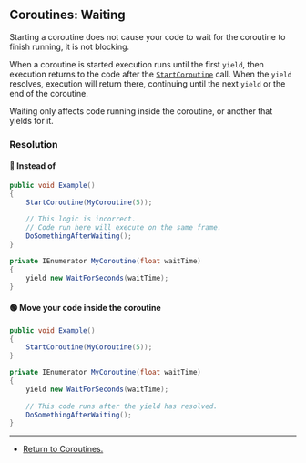 ## Coroutines: Waiting

Starting a coroutine does not cause your code to wait for the coroutine to finish running, it is not blocking.  

When a coroutine is started execution runs until the first `yield`, then execution returns to the code after the [`StartCoroutine`](https://docs.unity3d.com/ScriptReference/MonoBehaviour.StartCoroutine.html) call. When the `yield` resolves, execution will return there, continuing until the next `yield` or the end of the coroutine.  

Waiting only affects code running inside the coroutine, or another that yields for it.  

### Resolution
#### 🔴 Instead of
```csharp
public void Example()
{
    StartCoroutine(MyCoroutine(5));
    
    // This logic is incorrect.
    // Code run here will execute on the same frame.
    DoSomethingAfterWaiting();
}

private IEnumerator MyCoroutine(float waitTime)
{
    yield new WaitForSeconds(waitTime);
}
```
#### 🟢 Move your code inside the coroutine
```csharp
public void Example()
{
    StartCoroutine(MyCoroutine(5));
}

private IEnumerator MyCoroutine(float waitTime)
{
    yield new WaitForSeconds(waitTime);
    
    // This code runs after the yield has resolved.
    DoSomethingAfterWaiting();
}
```

---

- [Return to Coroutines.](../Coroutines.md)